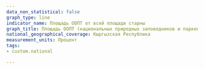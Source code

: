 ```yaml
---
data_non_statistical: false
graph_type: line
indicator_name: Площадь ООПТ от всей площади старны
graph_title: Площадь ООПТ (национальных природных заповедников и парков) от всей площади страны
national_geographical_coverage: Кыргызская Республика
measurement_units: Процент
tags:
- custom.national

---
```

